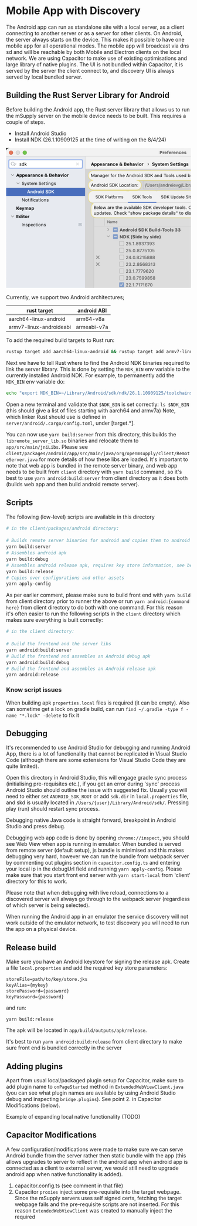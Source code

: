 # Mobile App with Discovery

The Android app can run as standalone site with a local server, as a client connecting to another server or as a server for other clients.
On Android, the server always starts on the device.
This makes it possible to have one mobile app for all operational modes.
The mobile app will broadcast via dns sd and will be reachable by both Mobile and Electron clients on the local network.
We are using Capacitor to make use of existing optimisations and large library of native plugins.
The UI is not bundled within Capacitor, it is served by the server the client connect to, and discovery UI is always served by local bundled server.

## Building the Rust Server Library for Android

Before building the Android app, the Rust server library that allows us to run the mSupply server on the mobile device needs to be built.
This requires a couple of steps.

- Install Android Studio
- Install NDK (26.1.10909125 at the time of writing on the 8/4/24)

![omSupply Android NDK](./doc/omSupply_android_ndk.png)

Currently, we support two Android architectures;

| rust target             | android ABI |
| ----------------------- | ----------- |
| aarch64-linux-android   | arm64-v8a   |
| armv7-linux-androideabi | armeabi-v7a |

To add the required build targets to Rust run:

```bash
rustup target add aarch64-linux-android && rustup target add armv7-linux-androideabi
```

Next we have to tell Rust where to find the Android NDK binaries required to link the server library.
This is done by setting the `NDK_BIN` env variable to the currently installed Android NDK.
For example, to permanently add the `NDK_BIN` env variable do:

```bash
echo "export NDK_BIN=~/Library/Android/sdk/ndk/26.1.10909125/toolchains/llvm/prebuilt/darwin-x86_64/bin/" >> ~/.zshrc
```

Open a new terminal and validate that `$NDK_BIN` is set correctly: `ls $NDK_BIN` (this should give a list of files starting with aarch64 and armv7a)
Note, which linker Rust should use is defined in `server/android/.cargo/config.toml`, under [target.*].

You can now use `yarn build:server` from this directory, this builds the `libremote_server_lib.so` binaries and relocate them to `app/src/main/jniLibs`.
Please see `client/packages/android/app/src/main/java/org/openmsupply/client/RemoteServer.java` for more details of how these libs are loaded.
It's important to note that web app is bundled in the remote server binary, and web app needs to be built from `client` directory with `yarn build` command, so it's best to use `yarn android:build:server` from client directory as it does both (builds web app and then build android remote server).

## Scripts

The following (low-level) scripts are available in this directory

```bash
# in the client/packages/android directory:

# Builds remote server binaries for android and copies them to android package
yarn build:server
# Assembles android apk
yarn build:debug
# Assembles android release apk, requires key store information, see below
yarn build:release
# Copies over configurations and other assets
yarn apply-config
```

As per earlier comment, please make sure to build front end with `yarn build` from client directory prior to runner the above or run `yarn android:{command here}` from client directory to do both with one command.
For this reason it's often easier to run the following scripts in the `client` directory which makes sure everything is built correctly:

```bash
# in the client directory:

# Build the frontend and the server libs
yarn android:build:server
# Build the frontend and assembles an Android debug apk
yarn android:build:debug
# Build the frontend and assembles an Android release apk
yarn android:release
```

### Know script issues

When building apk `properties.local` files is required (it can be empty). Also can sometime get a lock on gradle build, can run `find ~/.gradle -type f -name "*.lock" -delete` to fix it

## Debugging

It's recommended to use Android Studio for debugging and running Android App, there is a lot of functionality that cannot be replicated in Visual Studio Code (although there are some extensions for Visual Studio Code they are quite limited).

Open this directory in Android Studio, this will engage gradle sync process (initialising pre-requisites etc.), if you get an error during 'sync' process Android Studio should outline the issue with suggested fix.
Usually you will need to either set `ANDROID_SDK_ROOT` or add `sdk.dir` in `local.properties` file, and skd is usually located in `/Users/{user}/Library/Android/sdk/`. Pressing play (run) should restart sync process.

Debugging native Java code is straight forward, breakpoint in Android Studio and press debug.

Debugging web app code is done by opening `chrome://inspect`, you should see Web View when app is running in emulator. When bundled is served from remote server (default setup), js bundle is minimised and this makes debugging very hard, however we can run the bundle from webpack server by commenting out plugins section in `capacitor.config.ts` and entering your local ip in the debugUrl field and running `yarn apply-config`. Please make sure that you start front end server with `yarn start-local` from 'client' directory for this to work.

Please note that when debugging with live reload, connections to a discovered server will always go through to the webpack server (regardless of which server is being selected).

When running the Android app in an emulator the service discovery will not work outside of the emulator network, to test discovery you will need to run the app on a physical device.

## Release build

Make sure you have an Android keystore for signing the release apk.
Create a file `local.properties` and add the required key store parameters:

```
storeFile=path/to/key/store.jks
keyAlias={mykey}
storePassword={password}
keyPassword={password}
```

and run:

```
yarn build:release
```

The apk will be located in `app/build/outputs/apk/release`.

It's best to run `yarn android:build:release` from client directory to make sure front end is bundled correctly in the server

## Adding plugins

Apart from usual local/packaged plugin setup for Capacitor, make sure to add plugin name to `onPageStarted` method in `ExtendedWebViewClient.java` (you can see what plugin names are available by using Android Studio debug and inspecting `bridge.plugins`). See point 2. in Capacitor Modifications (below).

Example of expanding local native functionality (TODO)

## Capacitor Modifications

A few configuration/modifications were made to make sure we can serve Android bundle from the server rather then static bundle with the app (this allows upgrades to server to reflect in the android app when android app is connected as a client to external server, we would still need to upgrade android app when native functionality is added).

1. capacitor.config.ts (see comment in that file)
2. Capacitor `proxies` inject some pre-requisite <scripts> into the target webpage.
   Since the mSupply servers uses self signed certs, fetching the target webpage fails and the pre-requisite scripts are not inserted.
   For this reason `ExtendedWebViewClient` was created to manually inject the required <script> tags.
   [Discussion](https://github.com/ionic-team/capacitor/discussions/6166) was made on capacitor github to see if there is another way to overcome this.
3. Base url is loaded manually in `handleOnStart()` method in `NativeApi.java`

## Extra

The cert plugin (`app/src/main/java/org/openmsupply/client/certplugin/CertPlugin.java`) allows the web client to make https request to the remote-server using a self signed certificate. It needs to extend `ExtendedWebViewClient` rather than `WebViewClient` to allow for Capacitor Modification 2. to work.

`RemoteServer.java` is jni mapping to functions defined in `server/android/src/android.rs`, it is started and stopped in `MainActivity.java`

## CAP

Capacitor comes with cli, we mainly use `npx cap copy` (or `yarn apply-config`), this moves bundled assets to app/src/main/assets/public. Usually capacitor would bundle web app within the APK, since we are serving front end bundle with server we don't need to move them (you will not that in capacitor.config.ts `webDir` is pointed to a non-existant directory). Capacitor also moves pre requisites to cordova plugins to that folder, which is automatically injected into served `html`. Another task of `npx cap copy` is to copy configuration files `capacitor.config.ts` is translated to JSON file and moved to app/src/main/assets

`app/src/main/assets/public` directory is typically not committed, but since it's only going to have cordova artifacts, it is in our case (to reduce setup).

`npx cap copy` or `yarn apply-config` should only be run when cordova plugins are added or updated or when updating capacitor.config.ts

When adding plugins - add them to the android package; if they are not here, then `npx cap sync` does not detect them. You should see

```
✔ Updating Android plugins in 2.09ms
[info] Found 3 Capacitor plugins for android:
       @capacitor-community/barcode-scanner@3.0.3
       @capacitor/keyboard@4.1.1
       @capacitor/preferences@4.0.2
[info] Found 1 Cordova plugin for android:
       cordova-plugin-printer@0.8.0
```

with the new plugin showing up under the Cordova or Capacitor plugins sections.
Also, add the plugin to `onPageStarted` in `ExtendedWebViewClient` - see the other plugins for details.
If you require the plugin to be used in other packages, then you can also install in the root, or in individual packages, to make it available for use elsewhere.

You can check the plugins using `npx cap ls` or the configuration generally with `npx cap doctor`

If you are having gradle issues, open the project (packages/android folder) in Android Studio and then click on the "Sync Project with Gradle Files" button in the top right of Android Studio (the icon looks like an elephant).

## Self signed cert SSL security

To avoid an error being thrown by the native web view when the server certificate is self-signed, we override the web view certificate error listener and allow connection when:

- In debug mode
- The connection is local after verifying the certificate against the local `cert.pem` file : this is for discovery or when connecting to a local server
  \*The stored SSL fingerprint matches the server fingerprint

For the above to work we store the SSL fingerprint when we first connect to the server and then check that fingerprint on consecutive connections.
The SSL fingerprint is stored in app data and is associated with the `hardwareId` and `port` of the server.
This works very similar to ssh client, but we associate fingerprint with hardwareId and port instead of domain or ip since local ip can change for the server.

App data would need to be cleared if the local certificate was changed.

## Log files on Android

Go to `browse files` in device manager, then navigate to `data/org.openmsupply.client/files/(log_name).log` to view log, logs that have exceeded the max file size is compressed and saved as a `.gz` zip.
Alternatively when using an emulator, navigate to `data/user/0/org.openmsupply.client/files/(log_name).log`.

## Common Android Studio Errors

### Java

If you get a Java Compatibility error in Android studio during Gradle sync, you can download a new JDK via settings/preferences -> Build, Execution, Deployment -> Build Tools -> Gradle -> (drop down Gradle JDK:), and choose the Java version as per [capacitor.build.gradle](https://github.com/openmsupply/open-msupply/blob/7befca66e757570bcec1eacc58099393e8eba8d0/client/packages/android/app/capacitor.build.gradle#L5). Then sync Gradle files vai elephant icon on top right or File -> Sync Project with Gradle Files.

### AGP

If you get AGP compatibility error in Android Studio during gradle sync, you will need to update your Android Studio version.

### Failed to find/build :capacitor

Run `npx cap sync` from android directory
